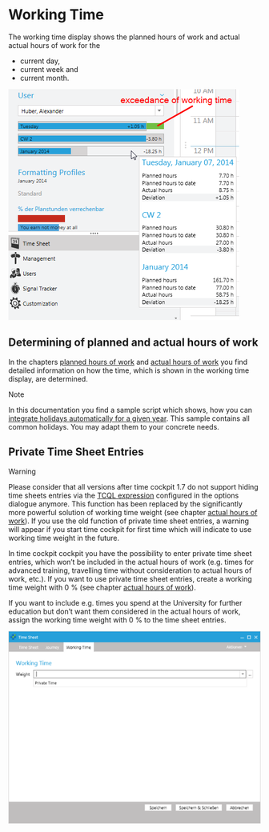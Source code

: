 # Working Time	

The working time display shows the planned hours of work and actual actual hours of work for the

- current day,
- current week and
- current month.

![Working time](images/user-working-time.png "Working time")

## Determining of planned and actual hours of work
In the chapters [planned hours of work](~/doc/employee-time-tracking/working-time.md#planned-hours-of-work) and [actual hours of work](~/doc/employee-time-tracking/working-time.md#actual-hours-of-work) you find detailed information on how the time, which is shown in the working time display, are determined.

> [!NOTE]
In this documentation you find a sample script which shows, how you can [integrate holidays automatically for a given year](~/doc/scripting/add-holidays.md). This sample contains all common holidays. You may adapt them to your concrete needs.

## Private Time Sheet Entries

> [!WARNING]
Please consider that all versions after time cockpit 1.7 do not support hiding time sheets entries via the [TCQL expression](~/doc/tcql/expression-language.md) configured in the options dialogue anymore. This function has been replaced by the significantly more powerful solution of working time weight (see chapter [actual hours of work](~/doc/employee-time-tracking/working-time.md#actual-hours-of-work)). If you use the old function of private time sheet entries, a warning will appear if you start time cockpit for first time which will indicate to use working time weight in the future.

In time cockpit cockpit you have the possibility to enter private time sheet entries, which won’t be included in the actual hours of work (e.g. times for advanced training, travelling time without consideration to actual hours of work, etc.). If you want to use private time sheet entries, create a working time weight with 0 % (see chapter [actual hours of work](~/doc/employee-time-tracking/working-time.md#actual-hours-of-work)).

If you want to include e.g. times you spend at the University for further education but don’t want them considered in the actual hours of work, assign the working time weight with 0 % to the time sheet entries.

![Private time](images/private-time.png "Private time")